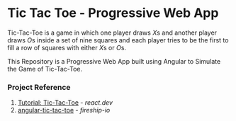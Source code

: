 # Tic Tac Toe - Progressive Web App

Tic-Tac-Toe is a game in which one player draws *X*s and another player draws *O*s inside a set of nine squares and each player tries to be the first to fill a row of squares with either *X*s or *O*s.

This Repository is a Progressive Web App built using Angular to Simulate the Game of Tic-Tac-Toe.

### Project Reference

1. [Tutorial: Tic-Tac-Toe](https://react.dev/learn/tutorial-tic-tac-toe) - _react.dev_
2. [angular-tic-tac-toe](https://github.com/fireship-io/angular-tic-tac-toe) - _fireship-io_
